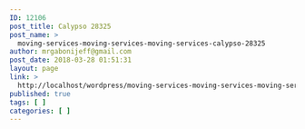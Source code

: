 ```yaml
---
ID: 12106
post_title: Calypso 28325
post_name: >
  moving-services-moving-services-moving-services-calypso-28325
author: mrgabonijeff@gmail.com
post_date: 2018-03-28 01:51:31
layout: page
link: >
  http://localhost/wordpress/moving-services-moving-services-moving-services-calypso-28325/
published: true
tags: [ ]
categories: [ ]
---
```

